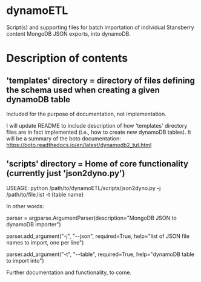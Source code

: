 # dynamoETL

Script(s) and supporting files for batch importation of individual Stansberry content MongoDB JSON exports, into dynamoDB.

# Description of contents

   ## 'templates' directory = directory of files defining the schema used when creating a given dynamoDB table
   
 Included for the purpose of documentation, not implementation.
 
 I will update README to include description of how 'templates' directory files are in fact implemented (i.e., how to create new dynamoDB tables). It will be a summary of the boto documentation: https://boto.readthedocs.io/en/latest/dynamodb2_tut.html
 
   ## 'scripts' directory = Home of core functionality (currently just 'json2dyno.py')
  
  USEAGE:
  python /path/to/dynamoETL/scripts/json2dyno.py -j /path/to/file.list -t {table name}

  In other words:
  
  parser = argparse.ArgumentParser(description="MongoDB JSON to dynamoDB importer")
  
  parser.add_argument("-j", "--json", required=True, help="list of JSON file names to import, one per line")
  
  parser.add_argument("-t", "--table", required=True, help="dynamoDB table to import into")
  
  
  Further documentation and functionality, to come.
